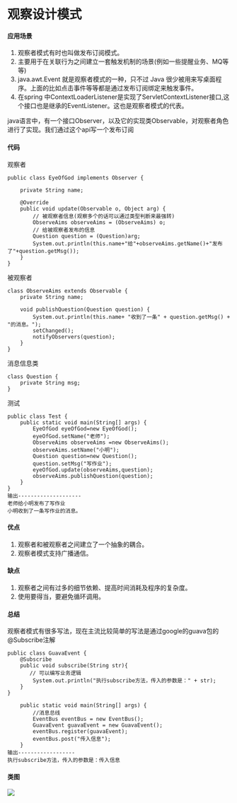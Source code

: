 # 观察设计模式


#### 应用场景
1. 观察者模式有时也叫做发布订阅模式。
2. 主要用于在关联行为之间建立一套触发机制的场景(例如一些提醒业务、MQ等等)
3. java.awt.Event 就是观察者模式的一种，只不过 Java 很少被用来写桌面程序。上面的比如点击事件等等都是通过发布订阅绑定来触发事件。
4. 在spring 中ContextLoaderListener是实现了ServletContextListener接口,这个接口也是继承的EventListener。这也是观察者模式的代表。

<!--more-->
java语言中，有一个接口Observer，以及它的实现类Observable，对观察者角色进行了实现。我们通过这个api写一个发布订阅
#### 代码
观察者
```
public class EyeOfGod implements Observer {

    private String name;

    @Override
    public void update(Observable o, Object arg) {
        // 被观察者信息(观察多个的话可以通过类型判断来最强转)
        ObserveAims observeAims = (ObserveAims) o;
        // 给被观察者发布的信息
        Question question = (Question)arg;
        System.out.println(this.name+"给"+observeAims.getName()+"发布了"+question.getMsg());
    }
}
```
被观察者
```
class ObserveAims extends Observable {
    private String name;

    void publishQuestion(Question question) {
        System.out.println(this.name+ "收到了一条" + question.getMsg() + "的消息。");
        setChanged();
        notifyObservers(question);
    }
}
```
消息信息类
```
class Question {
    private String msg;
}
```
测试
```
public class Test {
    public static void main(String[] args) {
        EyeOfGod eyeOfGod=new EyeOfGod();
        eyeOfGod.setName("老师");
        ObserveAims observeAims =new ObserveAims();
        observeAims.setName("小明");
        Question question=new Question();
        question.setMsg("写作业");
        eyeOfGod.update(observeAims,question);
        observeAims.publishQuestion(question);
    }
}
输出--------------------
老师给小明发布了写作业
小明收到了一条写作业的消息。
```

#### 优点
1. 观察者和被观察者之间建立了一个抽象的耦合。
2. 观察者模式支持广播通信。

#### 缺点
1. 观察者之间有过多的细节依赖、提高时间消耗及程序的复杂度。
2. 使用要得当，要避免循环调用。

#### 总结
观察者模式有很多写法，现在主流比较简单的写法是通过google的guava包的@Subscribe注解 
```
public class GuavaEvent {
    @Subscribe
    public void subscribe(String str){
       // 可以编写业务逻辑
        System.out.println("执行subscribe方法，传入的参数是：" + str);
    }
}

    public static void main(String[] args) {
        //消息总线
        EventBus eventBus = new EventBus();
        GuavaEvent guavaEvent = new GuavaEvent();
        eventBus.register(guavaEvent);
        eventBus.post("传入信息");
    }
输出------------------
执行subscribe方法，传入的参数是：传入信息
```
#### 类图
<img src="https://yakax.oss-cn-hangzhou.aliyuncs.com/blog/designPatterns/5.png" />
